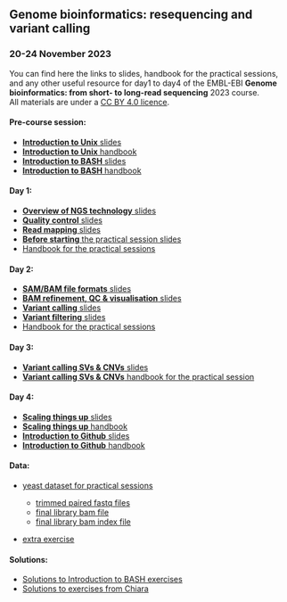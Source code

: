 ## Genome bioinformatics: resequencing and variant calling  
### 20-24 November 2023  

You can find here the links to slides, handbook for the practical sessions, 
and any other useful resource for day1 to day4 of the EMBL-EBI 
**Genome bioinformatics: from short- to long-read sequencing** 
2023 course.  
All materials are under a [CC BY 4.0 licence](https://creativecommons.org/licenses/by/4.0/).  

#### Pre-course session:
* [**Introduction to Unix** slides](https://docs.google.com/presentation/d/1ySW9aNkUSh5sbL8eqSSNbO8Au-1rfhj21rfcOJeSIsE/edit?usp=sharing)  
* [**Introduction to Unix** handbook](https://github.com/krother/bash_tutorial/blob/master/README.md)  
* [**Introduction to BASH** slides](https://docs.google.com/presentation/d/1Aebmxilz4HaC4d320-2A_Jlema7y4AOinZtJUJg12aM/edit?usp=sharing)  
* [**Introduction to BASH** handbook](https://docs.google.com/document/d/1ok1BY9D8FQFcBqpThNOLlw9W05s8BOilvZBN3AnT8zE/edit?usp=sharing)  

#### Day 1:  

* [**Overview of NGS technology** slides]()  
* [**Quality control** slides]()  
* [**Read mapping** slides]()  
* [**Before starting** the practical session slides]()  
* [Handbook for the practical sessions]()  
  
#### Day 2:  

* [**SAM/BAM file formats** slides]()    
* [**BAM refinement, QC & visualisation** slides]()  
* [**Variant calling** slides]()   
* [**Variant filtering** slides]()   
* [Handbook for the practical sessions]()  

#### Day 3:  

* [**Variant calling SVs & CNVs** slides]()  
* [**Variant calling SVs & CNVs** handbook for the practical session]()  

#### Day 4:  

* [**Scaling things up** slides]()  
* [**Scaling things up** handbook]()  
* [**Introduction to Github** slides]()  
* [**Introduction to Github** handbook]()  

#### Data:  

* [yeast dataset for practical sessions](https://drive.google.com/file/d/1JlfiNTWTsCjn1WsL5e1F32oJX9MKl1Yw/view?usp=share_link)  
	+ [trimmed paired fastq files](https://drive.google.com/file/d/1qk03tuGBv3JMJninSCumK4NPtn4_eSaN/view?usp=sharing)  
	+ [final library bam file](https://drive.google.com/file/d/1gjPlPUGjYb4djLgDUkz3_JasN8ya1IUJ/view?usp=sharing)  
	+ [final library bam index file](https://drive.google.com/file/d/1u7qTMsVF-RBHG2nD8EbKaDosLMIkeaYv/view?usp=sharing)  

* [extra exercise](https://drive.google.com/file/d/16b48OPq-uKcs1tLlPEjpn-qvVrkMu7dO/view?usp=share_link)  

#### Solutions:  

* [Solutions to Introduction to BASH exercises](https://docs.google.com/document/d/1x-cYcSJElDcHXVU3X-XDlQMP1KtwAsnfOO8uQeY-Gy0/edit?usp=sharing)
* [Solutions to exercises from Chiara](https://docs.google.com/document/d/1klA9Vu7l-c1CkdwfGkrdGxiMrIFHku2CWW6C-8i0ysA/edit?usp=sharing)  
